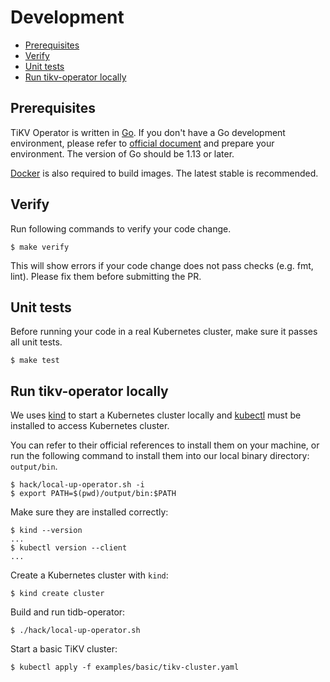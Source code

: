 # Development

<!-- toc -->
- [Prerequisites](#prerequisites)
- [Verify](#verify)
- [Unit tests](#unit-tests)
- [Run tikv-operator locally](#run-tikv-operator-locally)
<!-- /toc -->

## Prerequisites

TiKV Operator is written in [Go](https://golang.org). If you don't have a Go
development environment, please refer to [official
document](https://golang.org/doc/code.html) and prepare your environment. The
version of Go should be 1.13 or later.

[Docker](https://docs.docker.com/get-started/) is also required to build
images. The latest stable is recommended.

## Verify

Run following commands to verify your code change.

```shell
$ make verify
```

This will show errors if your code change does not pass checks (e.g. fmt,
lint). Please fix them before submitting the PR.

## Unit tests

Before running your code in a real Kubernetes cluster, make sure it passes all unit tests.

```shell
$ make test
```

## Run tikv-operator locally

We uses [kind](https://kind.sigs.k8s.io/docs/user/quick-start/#installation) to
start a Kubernetes cluster locally and
[kubectl](https://kubernetes.io/docs/reference/kubectl/overview/) must be
installed to access Kubernetes cluster.

You can refer to their official references to install them on your machine, or
run the following command to install them into our local binary directory:
`output/bin`.

```shell
$ hack/local-up-operator.sh -i
$ export PATH=$(pwd)/output/bin:$PATH
```

Make sure they are installed correctly:

```
$ kind --version
...
$ kubectl version --client
...
```

Create a Kubernetes cluster with `kind`:

```shell
$ kind create cluster
```

Build and run tidb-operator:

```shell
$ ./hack/local-up-operator.sh
```

Start a basic TiKV cluster:

```shell
$ kubectl apply -f examples/basic/tikv-cluster.yaml
```
